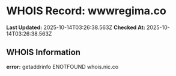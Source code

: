 # WHOIS Record: wwwregima.co

**Last Updated:** 2025-10-14T03:26:38.563Z
**Checked At:** 2025-10-14T03:26:38.563Z

## WHOIS Information

**error:** getaddrinfo ENOTFOUND whois.nic.co

